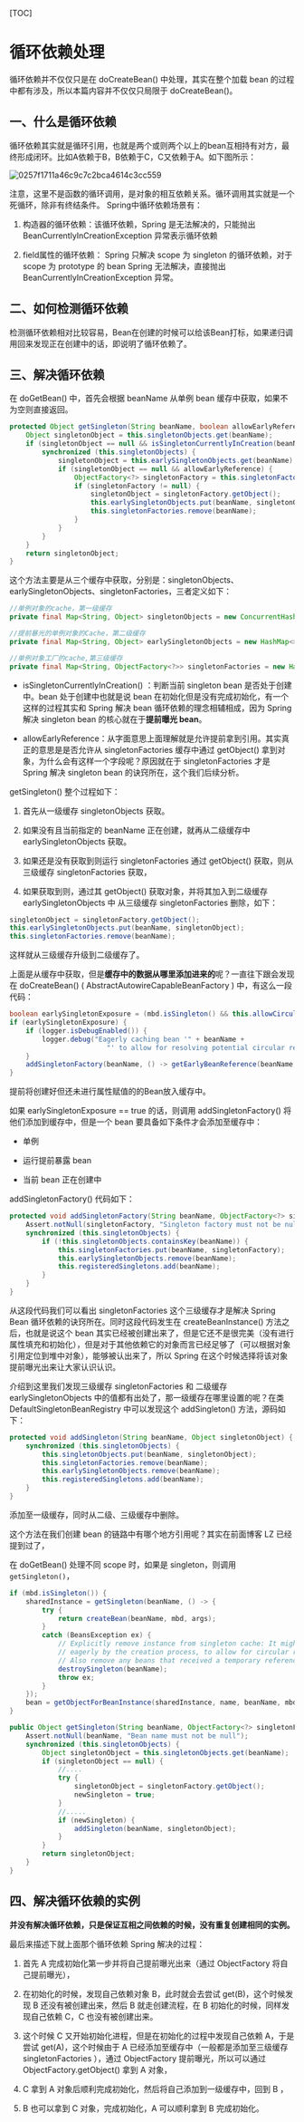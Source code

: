 
[TOC]
# 循环依赖处理
循环依赖并不仅仅只是在 doCreateBean() 中处理，其实在整个加载 bean 的过程中都有涉及，所以本篇内容并不仅仅只局限于 doCreateBean()。

## 一、什么是循环依赖
循环依赖其实就是循环引用，也就是两个或则两个以上的bean互相持有对方，最终形成闭环。比如A依赖于B，B依赖于C，C又依赖于A。如下图所示：

![0257f1711a46c9c7c2bca4614c3cc559](6.Spring系列之bean的生命周期-循环依赖处理.resources/3B0DAF9F-0553-4C63-9A98-3030E068ECE4.png)

注意，这里不是函数的循环调用，是对象的相互依赖关系。循环调用其实就是一个死循环，除非有终结条件。
Spring中循环依赖场景有：

1. 构造器的循环依赖：该循环依赖，Spring 是无法解决的，只能抛出 BeanCurrentlyInCreationException 异常表示循环依赖

2. field属性的循环依赖： Spring 只解决 scope 为 singleton 的循环依赖，对于scope 为 prototype 的 bean Spring 无法解决，直接抛出 BeanCurrentlyInCreationException 异常。

## 二、如何检测循环依赖
检测循环依赖相对比较容易，Bean在创建的时候可以给该Bean打标，如果递归调用回来发现正在创建中的话，即说明了循环依赖了。

## 三、解决循环依赖

在 doGetBean() 中，首先会根据 beanName 从单例 bean 缓存中获取，如果不为空则直接返回。

```java
protected Object getSingleton(String beanName, boolean allowEarlyReference) {
    Object singletonObject = this.singletonObjects.get(beanName);
    if (singletonObject == null && isSingletonCurrentlyInCreation(beanName)) {
        synchronized (this.singletonObjects) {
            singletonObject = this.earlySingletonObjects.get(beanName);
            if (singletonObject == null && allowEarlyReference) {
                ObjectFactory<?> singletonFactory = this.singletonFactories.get(beanName);
                if (singletonFactory != null) {
                    singletonObject = singletonFactory.getObject();
                    this.earlySingletonObjects.put(beanName, singletonObject);
                    this.singletonFactories.remove(beanName);
                }
            }
        }
    }
    return singletonObject;
}
```
这个方法主要是从三个缓存中获取，分别是：singletonObjects、earlySingletonObjects、singletonFactories，三者定义如下：

```java
//单例对象的cache，第一级缓存
private final Map<String, Object> singletonObjects = new ConcurrentHashMap<>(256);

//提前暴光的单例对象的Cache，第二级缓存
private final Map<String, Object> earlySingletonObjects = new HashMap<>(16);

//单例对象工厂的cache,第三级缓存
private final Map<String, ObjectFactory<?>> singletonFactories = new HashMap<>(16);
```

* isSingletonCurrentlyInCreation() ：判断当前 singleton bean 是否处于创建中。bean 处于创建中也就是说 bean 在初始化但是没有完成初始化，有一个这样的过程其实和 Spring 解决 bean 循环依赖的理念相辅相成，因为 Spring 解决 singleton bean 的核心就在于**提前曝光 bean**。

* allowEarlyReference：从字面意思上面理解就是允许提前拿到引用。其实真正的意思是是否允许从 singletonFactories 缓存中通过 getObject() 拿到对象，为什么会有这样一个字段呢？原因就在于 singletonFactories 才是 Spring 解决 singleton bean 的诀窍所在，这个我们后续分析。

getSingleton() 整个过程如下：

1. 首先从一级缓存 singletonObjects 获取。

2. 如果没有且当前指定的 beanName 正在创建，就再从二级缓存中 earlySingletonObjects 获取。

3. 如果还是没有获取到则运行 singletonFactories 通过 getObject() 获取，则从三级缓存 singletonFactories 获取，
4. 如果获取到则，通过其 getObject() 获取对象，并将其加入到二级缓存 earlySingletonObjects 中 从三级缓存 singletonFactories 删除，如下：
```java
singletonObject = singletonFactory.getObject();
this.earlySingletonObjects.put(beanName, singletonObject);
this.singletonFactories.remove(beanName);
```

这样就从三级缓存升级到二级缓存了。

上面是从缓存中获取，但是**缓存中的数据从哪里添加进来的**呢？一直往下跟会发现在 doCreateBean() ( AbstractAutowireCapableBeanFactory ) 中，有这么一段代码：

```java
boolean earlySingletonExposure = (mbd.isSingleton() && this.allowCircularReferences && isSingletonCurrentlyInCreation(beanName));
if (earlySingletonExposure) {
    if (logger.isDebugEnabled()) {
        logger.debug("Eagerly caching bean '" + beanName +
                        "' to allow for resolving potential circular references");
    }
    addSingletonFactory(beanName, () -> getEarlyBeanReference(beanName, mbd, bean));
}
```
提前将创建好但还未进行属性赋值的的Bean放入缓存中。

如果 earlySingletonExposure == true 的话，则调用 addSingletonFactory() 将他们添加到缓存中，但是一个 bean 要具备如下条件才会添加至缓存中：

* 单例

* 运行提前暴露 bean

* 当前 bean 正在创建中

addSingletonFactory() 代码如下：
```java
protected void addSingletonFactory(String beanName, ObjectFactory<?> singletonFactory) {
    Assert.notNull(singletonFactory, "Singleton factory must not be null");
    synchronized (this.singletonObjects) {
        if (!this.singletonObjects.containsKey(beanName)) {
            this.singletonFactories.put(beanName, singletonFactory);
            this.earlySingletonObjects.remove(beanName);
            this.registeredSingletons.add(beanName);
        }
    }
}
```
从这段代码我们可以看出 singletonFactories 这个三级缓存才是解决 Spring Bean 循环依赖的诀窍所在。同时这段代码发生在 createBeanInstance() 方法之后，也就是说这个 bean 其实已经被创建出来了，但是它还不是很完美（没有进行属性填充和初始化），但是对于其他依赖它的对象而言已经足够了（可以根据对象引用定位到堆中对象），能够被认出来了，所以 Spring 在这个时候选择将该对象提前曝光出来让大家认识认识。

介绍到这里我们发现三级缓存 singletonFactories 和 二级缓存 earlySingletonObjects 中的值都有出处了，那一级缓存在哪里设置的呢？在类 DefaultSingletonBeanRegistry 中可以发现这个 addSingleton() 方法，源码如下：
```java
protected void addSingleton(String beanName, Object singletonObject) {
    synchronized (this.singletonObjects) {
        this.singletonObjects.put(beanName, singletonObject);
        this.singletonFactories.remove(beanName);
        this.earlySingletonObjects.remove(beanName);
        this.registeredSingletons.add(beanName);
    }
}
```
添加至一级缓存，同时从二级、三级缓存中删除。

这个方法在我们创建 bean 的链路中有哪个地方引用呢？其实在前面博客 LZ 已经提到过了，

在 doGetBean() 处理不同 scope 时，如果是 singleton，则调用 `getSingleton()`，

```java
if (mbd.isSingleton()) {
    sharedInstance = getSingleton(beanName, () -> {
        try {
            return createBean(beanName, mbd, args);
        }
        catch (BeansException ex) {
            // Explicitly remove instance from singleton cache: It might have been put there
            // eagerly by the creation process, to allow for circular reference resolution.
            // Also remove any beans that received a temporary reference to the bean.
            destroySingleton(beanName);
            throw ex;
        }
    });
    bean = getObjectForBeanInstance(sharedInstance, name, beanName, mbd);
}
```

```java
public Object getSingleton(String beanName, ObjectFactory<?> singletonFactory) {
    Assert.notNull(beanName, "Bean name must not be null");
    synchronized (this.singletonObjects) {
        Object singletonObject = this.singletonObjects.get(beanName);
        if (singletonObject == null) {
            //....
            try {
                singletonObject = singletonFactory.getObject();
                newSingleton = true;
            }
            //.....
            if (newSingleton) {
                addSingleton(beanName, singletonObject);
            }
        }
        return singletonObject;
    }
}
```

## 四、解决循环依赖的实例
**并没有解决循环依赖，只是保证互相之间依赖的时候，没有重复创建相同的实例。**

最后来描述下就上面那个循环依赖 Spring 解决的过程：

1. 首先 A 完成初始化第一步并将自己提前曝光出来（通过 ObjectFactory 将自己提前曝光），

2. 在初始化的时候，发现自己依赖对象 B，此时就会去尝试 get(B)，这个时候发现 B 还没有被创建出来，然后 B 就走创建流程，在 B 初始化的时候，同样发现自己依赖 C，C 也没有被创建出来。

3. 这个时候 C 又开始初始化进程，但是在初始化的过程中发现自己依赖 A，于是尝试 get(A)，这个时候由于 A 已经添加至缓存中（一般都是添加至三级缓存 singletonFactories ），通过 ObjectFactory 提前曝光，所以可以通过 ObjectFactory.getObject() 拿到 A 对象，

4. C 拿到 A 对象后顺利完成初始化，然后将自己添加到一级缓存中，回到 B ，

5. B 也可以拿到 C 对象，完成初始化，A 可以顺利拿到 B 完成初始化。
